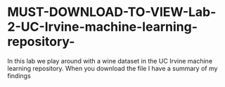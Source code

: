 # MUST-DOWNLOAD-TO-VIEW-Lab-2-UC-Irvine-machine-learning-repository-
In this lab we play around with a wine dataset in the UC Irvine machine learning repository. When you download the file I have a summary of my findings
